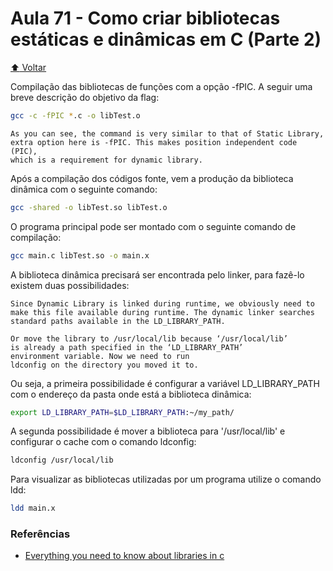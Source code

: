 # Aula 71 - Como criar bibliotecas estáticas e dinâmicas em C (Parte 2)

[:arrow_up: Voltar](https://github.com/Geofisicando/C-orientado-a-testes#%C3%ADndice)

Compilação das bibliotecas de funções com a opção -fPIC. A seguir uma
breve descrição do objetivo da flag:

```sh
gcc -c -fPIC *.c -o libTest.o
```

```
As you can see, the command is very similar to that of Static Library,
extra option here is -fPIC. This makes position independent code (PIC),
which is a requirement for dynamic library.
```

Após a compilação dos códigos fonte, vem a produção da biblioteca
dinâmica com o seguinte comando:

```sh
gcc -shared -o libTest.so libTest.o
```

O programa principal pode ser montado com o seguinte comando de compilação:

```sh
gcc main.c libTest.so -o main.x
```

A biblioteca dinâmica precisará ser encontrada pelo linker, para fazê-lo
existem duas possibilidades:

```
Since Dynamic Library is linked during runtime, we obviously need to
make this file available during runtime. The dynamic linker searches
standard paths available in the LD_LIBRARY_PATH.

Or move the library to /usr/local/lib because ‘/usr/local/lib’
is already a path specified in the ‘LD_LIBRARY_PATH’
environment variable. Now we need to run
ldconfig on the directory you moved it to.
```
Ou seja, a primeira possibilidade é configurar a variável LD\_LIBRARY\_PATH
com o endereço da pasta onde está a biblioteca dinâmica:

```sh
export LD_LIBRARY_PATH=$LD_LIBRARY_PATH:~/my_path/
```

A segunda possibilidade é mover a biblioteca para '/usr/local/lib' e
configurar o cache com o comando ldconfig:

```sh
ldconfig /usr/local/lib
```


Para visualizar as bibliotecas utilizadas por um programa utilize o comando
ldd:

```sh
ldd main.x
```

### Referências
* [Everything you need to know about libraries in c](https://medium.com/@meghamohan/everything-you-need-to-know-about-libraries-in-c-e8ad6138cbb4)
